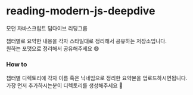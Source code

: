 # reading-modern-js-deepdive
모던 자바스크립트 딥다이브 리딩그룹

챕터별로 요약한 내용을 각자 스타일대로 정리해서 공유하는 저장소입니다.  
원하는 포맷으로 정리해서 공유해주세요 😄

### How to 
챕터별 디렉토리에 각자 이름 혹은 닉네임으로 정리한 요약본을 업로드하시면됩니다.  
가장 먼저 추가하시는분이 디렉토리를 생성해주세요 🙏  
